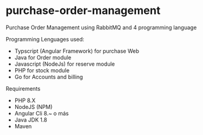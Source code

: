 # purchase-order-management
Purchase Order Management using RabbitMQ and 4 programming language

Programming Lenguages used:
- Typscript (Angular Framework) for purchase Web
- Java for Order module
- Javascript (NodeJs) for reserve module
- PHP for stock module
- Go for Accounts and billing

Requirements
- PHP 8.X
- NodeJS (NPM)
- Angular Cli 8.~ o más
- Java JDK 1.8
- Maven
